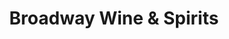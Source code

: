 ---
title: "Broadway Wine & Spirits"
url: /colchester/broadway-wine-und-spirits/
shop: Spirituosen
---